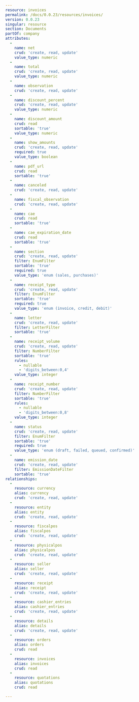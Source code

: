 ```yaml
---
resource: invoices
permalink: /docs/0.0.23/resources/invoices/
version: 0.0.23
singular: resource
section: Documents
partOf: company
attributes:
  -
    name: net
    crud: 'create, read, update'
    value_type: numeric
  -
    name: total
    crud: 'create, read, update'
    value_type: numeric
  -
    name: observation
    crud: 'create, read, update'
  -
    name: discount_percent
    crud: 'create, read, update'
    value_type: numeric
  -
    name: discount_amount
    crud: read
    sortable: 'true'
    value_type: numeric
  -
    name: show_amounts
    crud: 'create, read, update'
    required: true
    value_type: boolean
  -
    name: pdf_url
    crud: read
    sortable: 'true'
  -
    name: canceled
    crud: 'create, read, update'
  -
    name: fiscal_observation
    crud: 'create, read, update'
  -
    name: cae
    crud: read
    sortable: 'true'
  -
    name: cae_expiration_date
    crud: read
    sortable: 'true'
  -
    name: section
    crud: 'create, read, update'
    filter: EnumFilter
    sortable: 'true'
    required: true
    value_type: 'enum (sales, purchases)'
  -
    name: receipt_type
    crud: 'create, read, update'
    filter: EnumFilter
    sortable: 'true'
    required: true
    value_type: 'enum (invoice, credit, debit)'
  -
    name: letter
    crud: 'create, read, update'
    filter: LetterFilter
    sortable: 'true'
  -
    name: receipt_volume
    crud: 'create, read, update'
    filter: NumberFilter
    sortable: 'true'
    rules:
      - nullable
      - 'digits_between:0,4'
    value_type: integer
  -
    name: receipt_number
    crud: 'create, read, update'
    filter: NumberFilter
    sortable: 'true'
    rules:
      - nullable
      - 'digits_between:0,8'
    value_type: integer
  -
    name: status
    crud: 'create, read, update'
    filter: EnumFilter
    sortable: 'true'
    required: true
    value_type: 'enum (draft, failed, queued, confirmed)'
  -
    name: emission_date
    crud: 'create, read, update'
    filter: EmissionDateFilter
    sortable: 'true'
relationships:
  -
    resource: currency
    alias: currency
    crud: 'create, read, update'
  -
    resource: entity
    alias: entity
    crud: 'create, read, update'
  -
    resource: fiscalpos
    alias: fiscalpos
    crud: 'create, read, update'
  -
    resource: physicalpos
    alias: physicalpos
    crud: 'create, read, update'
  -
    resource: seller
    alias: seller
    crud: 'create, read, update'
  -
    resource: receipt
    alias: receipt
    crud: 'create, read, update'
  -
    resource: cashier_entries
    alias: cashier_entries
    crud: 'create, read, update'
  -
    resource: details
    alias: details
    crud: 'create, read, update'
  -
    resource: orders
    alias: orders
    crud: read
  -
    resource: invoices
    alias: invoices
    crud: read
  -
    resource: quotations
    alias: quotations
    crud: read

---
```

